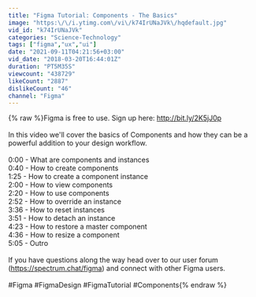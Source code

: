 ```yaml
---
title: "Figma Tutorial: Components - The Basics"
image: "https:\/\/i.ytimg.com\/vi\/k74IrUNaJVk\/hqdefault.jpg"
vid_id: "k74IrUNaJVk"
categories: "Science-Technology"
tags: ["figma","ux","ui"]
date: "2021-09-11T04:21:56+03:00"
vid_date: "2018-03-20T16:44:01Z"
duration: "PT5M35S"
viewcount: "438729"
likeCount: "2887"
dislikeCount: "46"
channel: "Figma"
---
```

{% raw %}Figma is free to use. Sign up here: <a rel="nofollow" target="blank" href="http://bit.ly/2K5jJ0p">http://bit.ly/2K5jJ0p</a><br /><br />In this video we'll cover the basics of Components and how they can be a powerful addition to your design workflow. <br /><br />0:00 - What are components and instances<br />0:40 - How to create components<br />1:25 - How to create a component instance<br />2:00 - How to view components<br />2:20 - How to use components<br />2:52 - How to override an instance<br />3:36 - How to reset instances<br />3:51 - How to detach an instance<br />4:23 - How to restore a master component<br />4:36 - How to resize a component<br />5:05 - Outro<br /><br />If you have questions along the way head over to our user forum (<a rel="nofollow" target="blank" href="https://spectrum.chat/figma)">https://spectrum.chat/figma)</a> and connect with other Figma users.<br /><br />#Figma #FigmaDesign #FigmaTutorial #Components{% endraw %}
